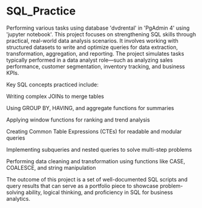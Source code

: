 # SQL_Practice
Performing various tasks using database 'dvdrental' in 'PgAdmin 4' using 'jupyter notebook'.
This project focuses on strengthening SQL skills through practical, real-world data analysis scenarios. It involves working with structured datasets to write and optimize queries for data extraction, transformation, aggregation, and reporting. The project simulates tasks typically performed in a data analyst role—such as analyzing sales performance, customer segmentation, inventory tracking, and business KPIs.

Key SQL concepts practiced include:

Writing complex JOINs to merge tables

Using GROUP BY, HAVING, and aggregate functions for summaries

Applying window functions for ranking and trend analysis

Creating Common Table Expressions (CTEs) for readable and modular queries

Implementing subqueries and nested queries to solve multi-step problems

Performing data cleaning and transformation using functions like CASE, COALESCE, and string manipulation

The outcome of this project is a set of well-documented SQL scripts and query results that can serve as a portfolio piece to showcase problem-solving ability, logical thinking, and proficiency in SQL for business analytics.
